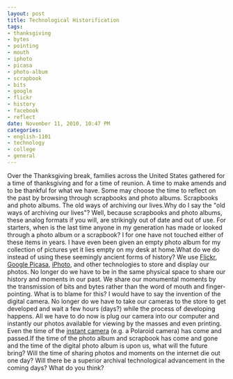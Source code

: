 ```yaml
--- 
layout: post
title: Technological Historification
tags: 
- thanksgiving
- bytes
- pointing
- mouth
- iphoto
- picasa
- photo-album
- scrapbook
- bits
- google
- flickr
- history
- facebook
- reflect
date: November 11, 2010, 10:47 PM
categories: 
- english-1101
- technology
- college
- general
---
```

Over the Thanksgiving break, families across the United States gathered for a time of thanksgiving and for a time of reunion. A time to make amends and to be thankful for what we have. Some may choose the time to reflect on the past by browsing through scrapbooks and photo albums. Scrapbooks and photo albums. The old ways of archiving our lives.Why do I say the "old ways of archiving our lives"? Well, because scrapbooks and photo albums, these analog formats if you will, are strikingly out of date and out of use. For starters, when is the last time anyone in my generation has made or looked through a photo album or a scrapbook? I for one have not touched either of these items in years. I have even been given an empty photo album for my collection of pictures yet it lies empty on my desk at home.What do we do instead of using these seemingly ancient forms of history? We use [Flickr](http://www.flickr.com), [Google Picasa](http://picasa.google.com/), [iPhoto](http://www.apple.com/ilife/iphoto/), and other technologies to store and display our photos. No longer do we have to be in the same physical space to share our history and moments in our past. We share our monumental moments by the transmission of bits and bytes rather than the word of mouth and finger-pointing. What is to blame for this? I would have to say the invention of the digital camera. No longer do we have to take our cameras to the store to get developed and wait a few hours (days?) while the process of developing happens. All we have to do now is plug our camera into our computer and instantly our photos available for viewing by the masses and even printing. Even the time of the [instant camera](http://en.wikipedia.org/wiki/Instant_camera) (e.g. a Polaroid camera) has come and passed.If the time of the photo album and scrapbook has come and gone and the time of the digital photo album is upon us, what will the future bring? Will the time of sharing photos and moments on the internet die out one day? Will there be a superior archival technological advancement in the coming days? What do you think?
